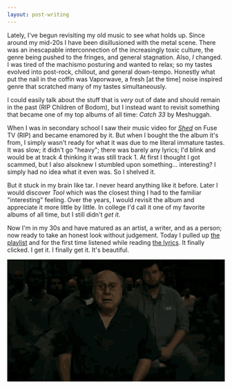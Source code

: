 ```yaml
---
layout: post-writing
---
```


Lately, I've begun revisiting my old music to see what holds up. Since around my mid-20s I have been disillusioned with the metal scene. There was an inescapable interconnection of the increasingly toxic culture, the genre being pushed to the fringes, and general stagnation. Also, *I* changed. I was tired of the machismo posturing and wanted to relax; so my tastes evolved into post-rock, chillout, and general down-tempo. Honestly what put the nail in the coffin was Vaporwave, a fresh [at the time] noise inspired genre that scratched many of my tastes simultaneously. 

I could easily talk about the stuff that is *very* out of date and should remain in the past (RIP Children of Bodom), but I instead want to revisit something that became one of my top albums of all time: *Catch 33* by Meshuggah.

When I was in secondary school I saw their music video for *[Shed](https://www.youtube.com/watch?v=YjzIBI3jkKY&t=1s)* on Fuse TV (RIP) and became enamored by it. But when I bought the the album it's from, I simply wasn't ready for what it was due to me literal immature tastes. It was slow; it didn't go "heavy"; there was barely any lyrics; I'd blink and would be at track 4 thinking it was still track 1. At first I thought I got scammed, but I also alsoknew I stumbled upon something... interesting? I simply had no idea what it even was. So I shelved it.

But it stuck in my brain like tar. I never heard anything like it before. Later I would discover *Tool* which was the closest thing I had to the familiar "interesting" feeling. Over the years, I would revisit the album and appreciate it more little by little. In college I'd call it one of my favorite albums of all time, but I still didn't *get it*.

Now I'm in my 30s and have matured as an artist, a writer, and as a person; now ready to take an honest look without judgement. Today I pulled up [the playlist](https://www.youtube.com/watch?v=MluSij-Kfts&list=PLHTo__bpnlYWGvrREEUNuVxuum9NyWJO1 "Catch 33 album") and for the first time listened while reading [the lyrics](https://www.meshuggah.net/catchthirtythreelyrics "Catch 33 lyrics"). It finally clicked. I get it. I finally get it. It's beautiful.

![I get it](/images/reference/i-get-it.gif "I get it")
